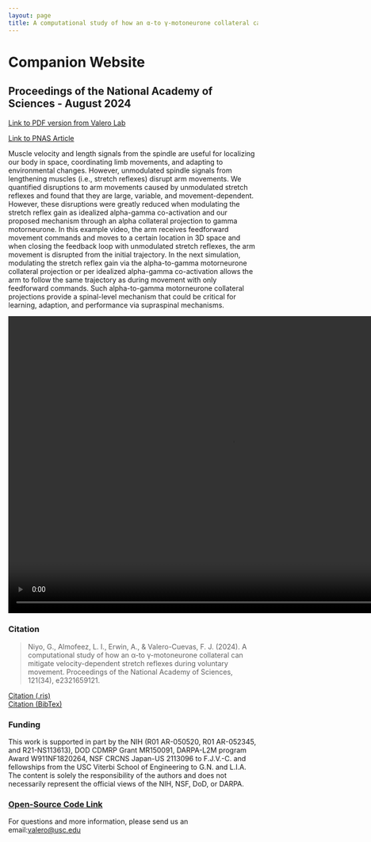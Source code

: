 ```yaml
---
layout: page
title: A computational study of how an α-to γ-motoneurone collateral can mitigate velocity-dependent stretch reflexes during voluntary movement
---
```

# Companion Website

## Proceedings of the National Academy of Sciences - August 2024

[Link to PDF version from Valero Lab](../Papers/2024_niyo_pnas_computational.pdf)

[Link to PNAS Article](https://www.pnas.org/doi/abs/10.1073/pnas.2321659121)


Muscle velocity and length signals from the spindle are useful for localizing our body in space, coordinating limb movements, and adapting to environmental changes. However, unmodulated spindle signals from lengthening muscles (i.e., stretch reflexes) disrupt arm movements. We quantified disruptions to arm movements caused by unmodulated stretch reflexes and found that they are large, variable, and movement-dependent. However, these disruptions were greatly reduced when modulating the stretch reflex gain as idealized alpha-gamma co-activation and our proposed mechanism through an alpha collateral projection to gamma motorneurone. In this example video, the arm receives feedforward movement commands and moves to a certain location in 3D space and when closing the feedback loop with unmodulated stretch reflexes, the arm movement is disrupted from the initial trajectory. In the next simulation, modulating the stretch reflex gain via the alpha-to-gamma motorneurone collateral projection or per idealized alpha-gamma co-activation allows the arm to follow the same trajectory as during movement with only feedforward commands. Such alpha-to-gamma motorneurone collateral projections provide a spinal-level mechanism that could be critical for learning, adaption, and performance via supraspinal mechanisms. 

<p>
  <video src="../img/ArmMovement_Case122.mp4" controls height="600px" width="900px" autoplay muted>Your browser doesn't support this video.</video>
</p>


### Citation
> Niyo, G., Almofeez, L. I., Erwin, A., & Valero-Cuevas, F. J. (2024). A computational study of how an α-to γ-motoneurone collateral can mitigate velocity-dependent stretch reflexes during voluntary movement. Proceedings of the National Academy of Sciences, 121(34), e2321659121.


[Citation (.ris)](https://www.nature.com/articles/s42256-019-0029-0.ris)  
[Citation (BibTex)](marjaninejad.txt)

### Funding
This work is supported in part by the NIH (R01 AR-050520, R01 AR-052345, and R21-NS113613), DOD CDMRP Grant MR150091, DARPA-L2M program Award W911NF1820264, NSF CRCNS Japan-US 2113096 to F.J.V.-C. and fellowships from the USC Viterbi School of Engineering to G.N. and L.I.A. The content is solely the responsibility of the authors and does not necessarily represent the official views of the NIH, NSF, DoD, or DARPA.

### [Open-Source Code Link](https://doi.org/10.5281/zenodo.10373302)
For questions and more information, please send us an email:[valero@usc.edu](mailto:valero@usc.edu)
